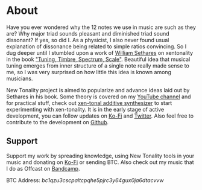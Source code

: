 # About

Have you ever wondered why the 12 notes we use in music are such as they are? Why major triad sounds pleasant and diminished triad sound dissonant? If yes, so did I. As a physicist, I also never found usual explanation of dissonance being related to simple ratios convincing. So I dug deeper until I stumbled upon a work of [William Sethares](https://en.wikipedia.org/wiki/William_Sethares) on xentonality in the book ["Tuning, Timbre, Spectrum, Scale"](https://www.researchgate.net/publication/215646583_Tuning_Timbre_Spectrum_Scale). Beautiful idea that musical tuning emerges from inner structure of a single note really made sense to me, so I was very surprised on how little this idea is known among musicians. 

New Tonality project is aimed to popularize and advance ideas laid out by Sethares in his book. Some theory is covered on my [YouTube channel](https://www.youtube.com/@new_tonality) and for practical stuff, check out [xen-tonal additive synthesizer](/lab) to start experimenting with xen-tonality. It is in the early stage of active development, you can follow updates on [Ko-Fi](https://ko-fi.com/newtonality) and [Twitter](https://twitter.com/new_tonality). Also feel free to contribute to the development on [Github](https://github.com/SevaDer14/new-tonality-lab). 

## Support

Support my work by spreading knowledge, using New Tonality tools in your music and donating on [Ko-Fi](https://ko-fi.com/newtonality) or sending BTC. Also check out my music that I do as Offcast on [Bandcamp](https://offcast.bandcamp.com/album/redemption).

BTC Address: *bc1qzu3cscpaltcpqhe5pjrc3y64gux0ja6dtacvvw*

